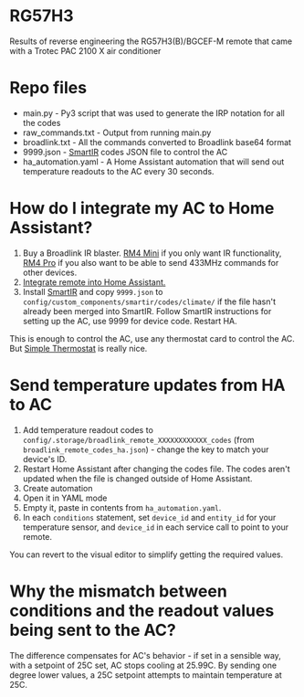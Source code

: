 # RG57H3
Results of reverse engineering the RG57H3(B)/BGCEF-M remote that came with a Trotec PAC 2100 X air conditioner

# Repo files
- main.py - Py3 script that was used to generate the IRP notation for all the codes
- raw_commands.txt - Output from running main.py
- broadlink.txt - All the commands converted to Broadlink base64 format
- 9999.json - [SmartIR](https://github.com/smartHomeHub/SmartIR) codes JSON file to control the AC
- ha_automation.yaml - A Home Assistant automation that will send out temperature readouts to the AC every 30 seconds.

# How do I integrate my AC to Home Assistant?
1. Buy a Broadlink IR blaster. [RM4 Mini](https://www.amazon.co.uk/dp/B07ZSG9Y67/) if you only want IR functionality, [RM4 Pro](https://www.amazon.co.uk/dp/B083LLLVPN/) if you also want to be able to send 433MHz commands for other devices.
2. [Integrate remote into Home Assistant.](https://www.home-assistant.io/integrations/broadlink/)
3. Install [SmartIR](https://github.com/smartHomeHub/SmartIR) and copy `9999.json` to `config/custom_components/smartir/codes/climate/` if the file hasn't already been merged into SmartIR. Follow SmartIR instructions for setting up the AC, use 9999 for device code. Restart HA.

This is enough to control the AC, use any thermostat card to control the AC. But [Simple Thermostat](https://github.com/nervetattoo/simple-thermostat) is really nice.

# Send temperature updates from HA to AC
1. Add temperature readout codes to `config/.storage/broadlink_remote_XXXXXXXXXXXX_codes` (from `broadlink_remote_codes_ha.json`) - change the key to match your device's ID.
2. Restart Home Assistant after changing the codes file. The codes aren't updated when the file is changed outside of Home Assistant.
3. Create automation
4. Open it in YAML mode
5. Empty it, paste in contents from `ha_automation.yaml`.
6. In each `conditions` statement, set `device_id` and `entity_id` for your temperature sensor, and `device_id` in each service call to point to your remote.

You can revert to the visual editor to simplify getting the required values.

# Why the mismatch between conditions and the readout values being sent to the AC?

The difference compensates for AC's behavior - if set in a sensible way, with a setpoint of 25C set, AC stops cooling at 25.99C. By sending one degree lower values, a 25C setpoint attempts to maintain temperature at 25C.